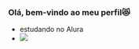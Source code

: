 ### Olá, bem-vindo ao meu perfil😻
- estudando no Alura
- ![](https://media.tenor.com/jbS8yh4FChcAAAAi/%E6%B4%BE%E8%92%99-%E6%87%89%E6%80%A5%E9%A3%9F%E5%93%81.gif)
